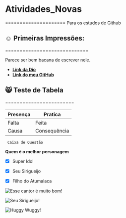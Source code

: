 # Atividades_Novas
=====================
Para os estudos de Github

## ☺️ Primeiras Impressões:
=============================

Parece ser bem bacana de escrever nele.
- [**Link da Dio**](https://web.dio.me/)
- [**Link do meu GitHub**](https://github.com/Luigissj)

## 😸 Teste de Tabela
========================

| Presença | Pratica |
|----------|---------|
|Falta     |Feita    |
|Causa     |Consequência|

```
 Caixa de Questão
```
**Quem é o melhor personagem**

- [X] Super Idol
- [X] Seu Sirigueijo
- [X] Filho do Atumalaca


![Esse cantor é muito bom!](https://i.ytimg.com/vi/B0OfTXVQZVw/maxresdefault.jpg "Super Idol, o MELHOR DO MUNDO")

![Seu Sirigueijo!](https://th.bing.com/th/id/OIP.gQsylryyP618Q01Itb8rNwHaFU?pid=ImgDet&rs=1 "Caramba! Que pinto enorme")

![Huggy Wuggy!](https://wallpapercave.com/wp/wp11109175.jpg "Uhahahahahah... hahahahahahah... *gasp ATUMALACA hahahhaahahahahahah")
